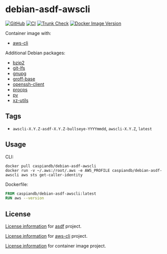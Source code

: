 # debian-asdf-awscli

[![GitHub](https://img.shields.io/github/v/tag/caspiandb/docker-debian-asdf-awscli?label=GitHub)](https://github.com/caspiandb/docker-debian-asdf-awscli)
[![CI](https://github.com/caspiandb/docker-debian-asdf-awscli/actions/workflows/ci.yaml/badge.svg)](https://github.com/caspiandb/docker-debian-asdf-awscli/actions/workflows/ci.yaml)
[![Trunk Check](https://github.com/caspiandb/docker-debian-asdf-awscli/actions/workflows/trunk.yaml/badge.svg)](https://github.com/caspiandb/docker-debian-asdf-awscli/actions/workflows/trunk.yaml)
[![Docker Image Version](https://img.shields.io/docker/v/caspiandb/debian-asdf-awscli/latest?label=docker&logo=docker)](https://hub.docker.com/r/caspiandb/debian-asdf-awscli)

Container image with:

- [aws-cli](https://github.com/aws/aws-cli)

Additional Debian packages:

- [bzip2](https://packages.debian.org/bullseye/bzip2)
- [git-lfs](https://packages.debian.org/bullseye/git-lfs)
- [gnupg](https://packages.debian.org/bullseye/gnupg)
- [groff-base](https://packages.debian.org/bullseye/groff-base)
- [openssh-client](https://packages.debian.org/bullseye/openssh-client)
- [procps](https://packages.debian.org/bullseye/procps)
- [pv](https://packages.debian.org/bullseye/pv)
- [xz-utils](https://packages.debian.org/bullseye/xz-utils)

## Tags

- `awscli-X.Y.Z-asdf-X.Y.Z-bullseye-YYYYmmdd`, `awscli-X.Y.Z`, `latest`

## Usage

CLI:

```shell
docker pull caspiandb/debian-asdf-awscli
docker run -v ~/.aws:/root/.aws -e AWS_PROFILE caspiandb/debian-asdf-awscli aws sts get-caller-identity
```

Dockerfile:

```Dockerfile
FROM caspiandb/debian-asdf-awscli:latest
RUN aws --version
```

## License

[License information](https://github.com/asdf-vm/asdf/blob/master/LICENSE) for
[asdf](https://asdf-vm.com/) project.

[License information](https://github.com/aws/aws-cli/blob/develop/LICENSE.txt)
for [aws-cli](https://github.com/aws/aws-cli) project.

[License
information](https://github.com/caspiandb/docker-debian-asdf-awscli/blob/main/LICENSE) for
container image project.
